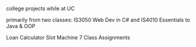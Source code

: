 college
projects while at UC

primarily from two classes: IS3050 Web Dev in C# and IS4010 Essentials to Java & OOP

Loan Calculator
Slot Machine
7 Class Assignments
